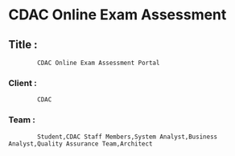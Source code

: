 # CDAC Online Exam Assessment
## Title : 
            CDAC Online Exam Assessment Portal
### Client :
            CDAC
### Team :  
            Student,CDAC Staff Members,System Analyst,Business Analyst,Quality Assurance Team,Architect

